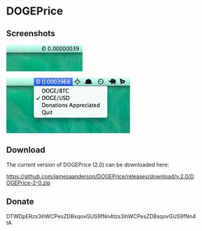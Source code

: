 # DOGEPrice

## Screenshots

![](screenshot.png)

![](screenshot2.png)

## Download

The current version of DOGEPrice (2.0) can be downloaded here:

https://github.com/jamesaanderson/DOGEPrice/releases/download/v.2.0/DOGEPrice-2-0.zip

## Donate

DTWDpERzs3ihWCPesZDBsqovGUS9fNn4tzs3ihWCPesZDBsqovGUS9fNn4tA
